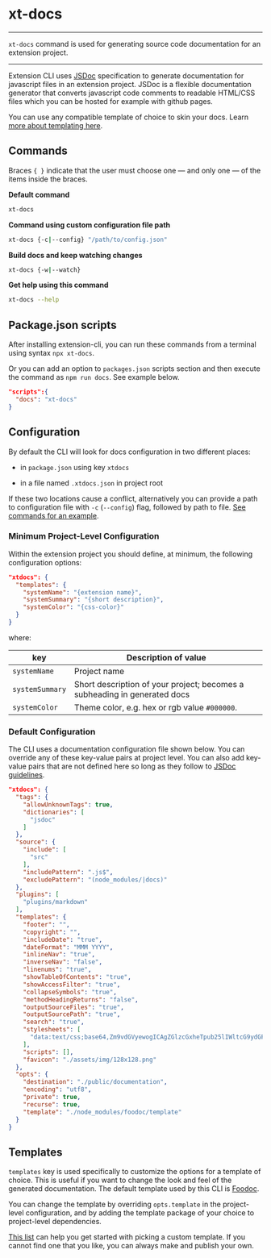 # xt-docs

* * *

<p class='page-intro'><code>xt-docs</code> command is used for generating source
 code documentation for an extension project.</p>

* * *

Extension CLI uses [JSDoc](https://jsdoc.app/index.html) specification to 
generate documentation for javascript files in an extension project. JSDoc is 
a flexible documentation generator that converts javascript code comments to 
readable HTML/CSS files which you can be hosted for example with github pages.

You can use any compatible template of choice to skin your docs. Learn [more 
about templating here](#templates).


## Commands

Braces `{ }` indicate that the user must choose one — and only one — of the 
items inside the braces.

**Default command**

```bash
xt-docs
```
 
**Command using custom configuration file path**

```bash
xt-docs {-c|--config} "/path/to/config.json"
```

**Build docs and keep watching changes**

```bash
xt-docs {-w|--watch}
```

**Get help using this command**

```bash
xt-docs --help
``` 

## Package.json scripts

After installing extension-cli, you can run these commands from a terminal 
using syntax `npx xt-docs`.
 
 Or you can add an option to `packages.json` scripts section and then execute 
 the command as `npm run docs`. See example below.
 
```json
"scripts":{
  "docs": "xt-docs"
}
```
  
## Configuration
 
By default the CLI will look for docs configuration in two different
places:

- in `package.json` using key `xtdocs`

- in a file named `.xtdocs.json` in project root

If these two locations cause a conflict, alternatively you can provide a path 
to configuration file with `-c` (`--config`) flag, followed by path to file. 
[See commands for an example](#commands).


### Minimum Project-Level Configuration

Within the extension project you should define, at minimum, the following 
configuration options:

```json
"xtdocs": {
  "templates": {
    "systemName": "{extension name}",
    "systemSummary": "{short description}",
    "systemColor": "{css-color}"
  }
}
```

where:

| key | Description of value |
| --- | --- |
| `systemName`| Project name |
| `systemSummary` | Short description of your project; becomes a subheading in generated docs |
| `systemColor` | Theme color, e.g. hex or rgb value `#000000`.

### Default Configuration

The CLI uses a documentation configuration file shown below. You can override any of these key-value pairs at project level. You can also add key-value pairs that are not defined here so long as they follow to [JSDoc guidelines](https://jsdoc.app/about-configuring-jsdoc.html).

```json
"xtdocs": {
  "tags": {
    "allowUnknownTags": true,
    "dictionaries": [
      "jsdoc"
    ]
  },
  "source": {
    "include": [
      "src"
    ],
    "includePattern": ".js$",
    "excludePattern": "(node_modules/|docs)"
  },
  "plugins": [
    "plugins/markdown"
  ],
  "templates": {
    "footer": "",
    "copyright": "",
    "includeDate": "true",
    "dateFormat": "MMM YYYY",
    "inlineNav": "true",
    "inverseNav": "false",
    "linenums": "true",
    "showTableOfContents": "true",
    "showAccessFilter": "true",
    "collapseSymbols": "true",
    "methodHeadingReturns": "false",
    "outputSourceFiles": "true",
    "outputSourcePath": "true",
    "search": "true",
    "stylesheets": [
      "data:text/css;base64,Zm9vdGVyewogICAgZGlzcGxheTpub25lIWltcG9ydGFudDsKfQ=="
    ],
    "scripts": [],
    "favicon": "./assets/img/128x128.png"
  },
  "opts": {
    "destination": "./public/documentation",
    "encoding": "utf8",
    "private": true,
    "recurse": true,
    "template": "./node_modules/foodoc/template"
  }
}
```

## Templates

`templates` key is used specifically to customize the options for a template of choice. This is useful if you want to change the look and feel of the generated documentation. The default template used by this CLI is 
[Foodoc](https://github.com/steveush/foodoc#configuring-the-template). 

You can change the template by overriding `opts.template` in the project-level configuration, and by adding the template package of your choice to project-level dependencies.

[This list](https://cancerberosgx.github.io/jsdoc-templates-demo/demo/) can help you get started with picking a custom template. If you cannot find one that you like, you can always make and publish your own.



